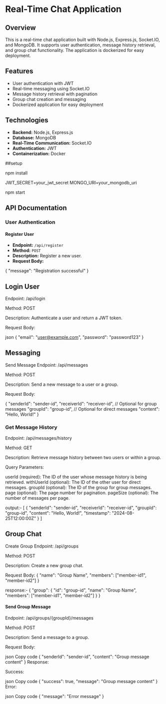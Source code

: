 # Real-Time Chat Application

## Overview

This is a real-time chat application built with Node.js, Express.js, Socket.IO, and MongoDB. It supports user authentication, message history retrieval, and group chat functionality. The application is dockerized for easy deployment.

## Features

- User authentication with JWT
- Real-time messaging using Socket.IO
- Message history retrieval with pagination
- Group chat creation and messaging
- Dockerized application for easy deployment

## Technologies

- **Backend:** Node.js, Express.js
- **Database:** MongoDB
- **Real-Time Communication:** Socket.IO
- **Authentication:** JWT
- **Containerization:** Docker


##setup

npm install

JWT_SECRET=your_jwt_secret
MONGO_URI=your_mongodb_uri

npm start


## API Documentation

### User Authentication

#### Register User

- **Endpoint:** `/api/register`
- **Method:** `POST`
- **Description:** Register a new user.
- **Request Body:**


{
  "message": "Registration successful"
}


## Login User

Endpoint: /api/login

Method: POST

Description: Authenticate a user and return a JWT token.

Request Body:

json
{
  "email": "user@example.com",
  "password": "password123"
}


## Messaging
Send Message
Endpoint: /api/messages

Method: POST

Description: Send a new message to a user or a group.

Request Body:

{
  "senderId": "sender-id",
  "receiverId": "receiver-id",  // Optional for group messages
  "groupId": "group-id",        // Optional for direct messages
  "content": "Hello, World!"
}



### Get Message History
Endpoint: /api/messages/history

Method: GET

Description: Retrieve message history between two users or within a group.

Query Parameters:

userId (required): The ID of the user whose message history is being retrieved.
withUserId (optional): The ID of the other user for direct messages.
groupId (optional): The ID of the group for group messages.
page (optional): The page number for pagination.
pageSize (optional): The number of messages per page.


output:- 
[
  {
    "senderId": "sender-id",
    "receiverId": "receiver-id",
    "groupId": "group-id",
    "content": "Hello, World!",
    "timestamp": "2024-08-25T12:00:00Z"
  }
]


##  Group Chat
Create Group
Endpoint: /api/groups

Method: POST

Description: Create a new group chat.

Request Body:
{
  "name": "Group Name",
  "members": ["member-id1", "member-id2"]
}


response:-
{
  "group": {
    "id": "group-id",
    "name": "Group Name",
    "members": ["member-id1", "member-id2"]
  }
}


#### Send Group Message
Endpoint: /api/groups/{groupId}/messages

Method: POST

Description: Send a message to a group.

Request Body:

json
Copy code
{
  "senderId": "sender-id",
  "content": "Group message content"
}
Response:

Success:

json
Copy code
{
  "success": true,
  "message": "Group message content"
}
Error:

json
Copy code
{
  "message": "Error message"
}


